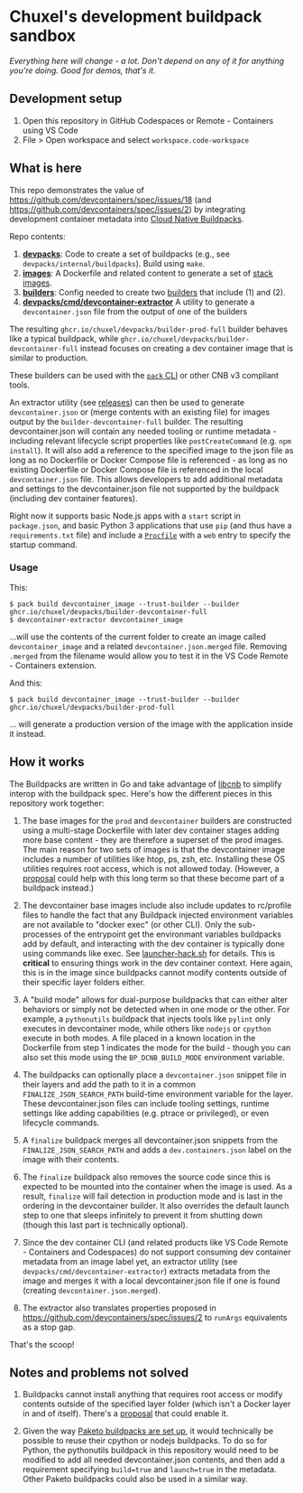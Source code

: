 # Chuxel's development buildpack sandbox

*Everything here will change - a lot. Don't depend on any of it for anything you're doing. Good for demos, that's it.*

## Development setup

1. Open this repository in GitHub Codespaces or Remote - Containers using VS Code
2. File > Open workspace and select `workspace.code-workspace`

## What is here

This repo demonstrates the value of https://github.com/devcontainers/spec/issues/18 (and https://github.com/devcontainers/spec/issues/2) by integrating development container metadata into [Cloud Native Buildpacks](https://buildpacks.io/). 

Repo contents:

1. **[devpacks](devpacks)**: Code to create a set of buildpacks (e.g., see `devpacks/internal/buildpacks`). Build using `make`.
2. **[images](images)**: A Dockerfile and related content to generate a set of [stack images](https://buildpacks.io/docs/operator-guide/create-a-stack/).
3. **[builders](builders)**: Config needed to create two [builders](https://buildpacks.io/docs/operator-guide/create-a-builder/) that include (1) and (2).
4. **[devpacks/cmd/devcontainer-extractor](devpacks/cmd/devcontainer-extractor)** A utility to generate a `devcontainer.json` file from the output of one of the builders

The resulting `ghcr.io/chuxel/devpacks/builder-prod-full` builder behaves like a typical buildpack, while `ghcr.io/chuxel/devpacks/builder-devcontainer-full` instead focuses on creating a dev container image that is similar to production.

These builders can be used with the [`pack` CLI](https://buildpacks.io/docs/tools/pack/) or other CNB v3 compliant tools. 

An extractor utility (see [releases](https://github.com/Chuxel/devpacks/releases)) can then be used to generate `devcontainer.json` or (merge contents with an existing file) for images output by the `builder-devcontainer-full` builder. The resulting devcontainer.json will contain any needed tooling or runtime metadata - including relevant lifecycle script properties like `postCreateCommand` (e.g. `npm install`). It will also add a reference to the specified image to the json file as long as no Dockerfile or Docker Compose file is referenced - as long as no existing Dockerfile or Docker Compose file is referenced in the local `devcontainer.json` file. This allows developers to add additional metadata and settings to the devcontainer.json file not supported by the buildpack (including dev container features).

Right now it supports basic Node.js apps with a `start` script in `package.json`, and basic Python 3 applications that use `pip` (and thus have a `requirements.txt` file) and include a [`Procfile`](https://devcenter.heroku.com/articles/procfile) with a `web` entry to specify the startup command.

### Usage
This:
```
$ pack build devcontainer_image --trust-builder --builder ghcr.io/chuxel/devpacks/builder-devcontainer-full
$ devcontainer-extractor devcontainer_image
```
...will use the contents of the current folder to create an image called `devcontainer_image` and a related `devcontainer.json.merged` file. Removing `.merged` from the filename would allow you to test it in the VS Code Remote - Containers extension.

And this:
```
$ pack build devcontainer_image --trust-builder --builder ghcr.io/chuxel/devpacks/builder-prod-full
```
... will generate a production version of the image with the application inside it instead.

## How it works

The Buildpacks are written in Go and take advantage of [libcnb](https://pkg.go.dev/github.com/buildpacks/libcnb) to simplify interop with the buildpack spec. Here's how the different pieces in this repository work together:

1. The base images for the `prod` and `devcontainer` builders are constructed using a multi-stage Dockerfile with later dev container stages adding more base content - they are therefore a superset of the prod images. The main reason for two sets of images is that the devcontainer image includes a number of utilities like htop, ps, zsh, etc. Installing these OS utilities requires root access, which is not allowed today. (However, a [proposal](https://github.com/buildpacks/spec/pull/307) could help with this long term so that these become part of a buildpack instead.)

2. The devcontainer base images include also include updates to rc/profile files to handle the fact that any Buildpack injected environment variables are not available to "docker exec" (or other CLI). Only the sub-processes of the entrypoint get the environmant variables buildpacks add by default, and interacting with the dev container is typically done using commands like exec. See [launcher-hack.sh](images/scripts/launcher-hack.sh) for details. This is **critical** to ensuring things work in the dev container context. Here again, this is in the image since buildpacks cannot modify contents outside of their specific layer folders either.

3. A "build mode" allows for dual-purpose buildpacks that can either alter behaviors or simply not be detected when in one mode or the other. For example, a `pythonutils` buildpack that injects tools like `pylint` only executes in devcontainer mode, while others like `nodejs` or `cpython` execute in both modes. A file placed in a known location in the Dockerfile from step 1 indicates the mode for the build - though you can also set this mode using the `BP_DCNB_BUILD_MODE` environment variable.

4. The buildpacks can optionally place a `devcontainer.json` snippet file in their layers and add the path to it in a common `FINALIZE_JSON_SEARCH_PATH` build-time environment variable for the layer. These devcontainer.json files can include tooling settings, runtime settings like adding capabilities (e.g. ptrace or privileged), or even lifecycle commands.

5. A `finalize` buildpack merges all devcontainer.json snippets from the `FINALIZE_JSON_SEARCH_PATH` and adds a `dev.containers.json` label on the image with their contents.

6. The `finalize` buildpack also removes the source code since this is expected to be mounted into the container when the image is used. As a result, `finalize` will fail detection in production mode and is last in the ordering in the devcontainer builder. It also overrides the default launch step to one that sleeps infinitely to prevent it from shutting down (though this last part is technically optional).

6. Since the dev container CLI (and related products like VS Code Remote - Containers and Codespaces) do not support consuming dev container metadata from an image label yet, an extractor utility (see `devpacks/cmd/devcontainer-extractor`) extracts metadata from the image and merges it with a local devcontainer.json file if one is found (creating `devcontainer.json.merged`). 

7. The extractor also translates properties proposed in https://github.com/devcontainers/spec/issues/2 to `runArgs` equivalents as a stop gap.

That's the scoop!

## Notes and problems not solved

1. Buildpacks cannot install anything that requires root access or modify contents outside of the specified layer folder (which isn't a Docker layer in and of itself). There's a [proposal](https://github.com/buildpacks/spec/pull/307) that could enable it.

2. Given the way [Paketo buildpacks are set up](https://github.com/paketo-buildpacks/rfcs/blob/main/text/python/0001-restructure.md), it would technically be possible to reuse their cpython or nodejs buildpacks. To do so for Python, the pythonutils buildpack in this repository would need to be modified to add all needed devcontainer.json contents, and then add a requirement specifying `build=true` and `launch=true` in the metadata. Other Paketo buildpacks could also be used in a similar way. 